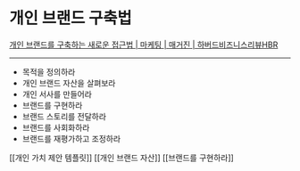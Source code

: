 # 개인 브랜드 구축법

[개인 브랜드를 구축하는 새로운 접근법 | 마케팅 | 매거진 | 하버드비즈니스리뷰HBR](https://www.hbrkorea.com/article/view/atype/ma/category_id/3_1/article_no/2014/page/1)

- - -

* 목적을 정의하라   
* 개인 브랜드 자산을 살펴보라
* 개인 서사를 만들어라
* 브랜드를 구현하라
* 브랜드 스토리를 전달하라
* 브랜드를 사회화하라
* 브랜드를 재평가하고 조정하라


[[개인 가치 제안 템플릿]]
[[개인 브랜드 자산]]
[[브랜드를 구현하라]]

